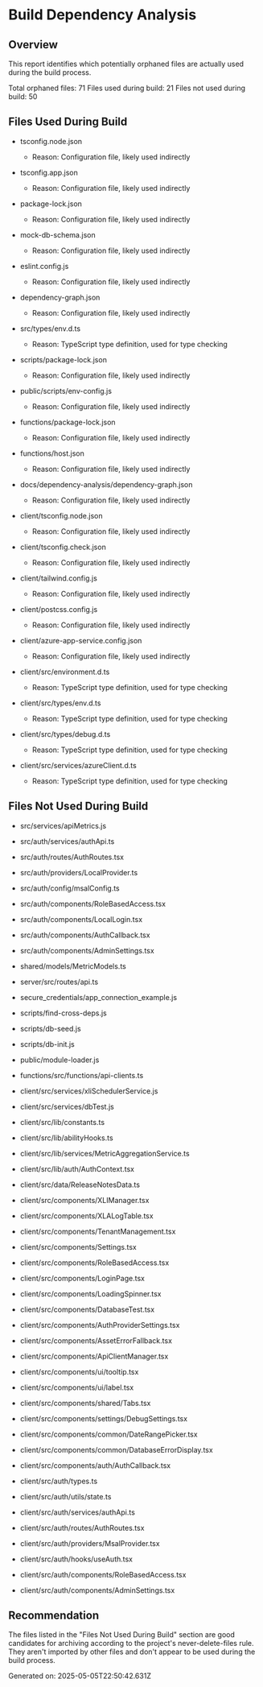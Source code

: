 # Build Dependency Analysis

## Overview
This report identifies which potentially orphaned files are actually used during the build process.

Total orphaned files: 71
Files used during build: 21
Files not used during build: 50

## Files Used During Build

- tsconfig.node.json
  - Reason: Configuration file, likely used indirectly

- tsconfig.app.json
  - Reason: Configuration file, likely used indirectly

- package-lock.json
  - Reason: Configuration file, likely used indirectly

- mock-db-schema.json
  - Reason: Configuration file, likely used indirectly

- eslint.config.js
  - Reason: Configuration file, likely used indirectly

- dependency-graph.json
  - Reason: Configuration file, likely used indirectly

- src/types/env.d.ts
  - Reason: TypeScript type definition, used for type checking

- scripts/package-lock.json
  - Reason: Configuration file, likely used indirectly

- public/scripts/env-config.js
  - Reason: Configuration file, likely used indirectly

- functions/package-lock.json
  - Reason: Configuration file, likely used indirectly

- functions/host.json
  - Reason: Configuration file, likely used indirectly

- docs/dependency-analysis/dependency-graph.json
  - Reason: Configuration file, likely used indirectly

- client/tsconfig.node.json
  - Reason: Configuration file, likely used indirectly

- client/tsconfig.check.json
  - Reason: Configuration file, likely used indirectly

- client/tailwind.config.js
  - Reason: Configuration file, likely used indirectly

- client/postcss.config.js
  - Reason: Configuration file, likely used indirectly

- client/azure-app-service.config.json
  - Reason: Configuration file, likely used indirectly

- client/src/environment.d.ts
  - Reason: TypeScript type definition, used for type checking

- client/src/types/env.d.ts
  - Reason: TypeScript type definition, used for type checking

- client/src/types/debug.d.ts
  - Reason: TypeScript type definition, used for type checking

- client/src/services/azureClient.d.ts
  - Reason: TypeScript type definition, used for type checking

## Files Not Used During Build

- src/services/apiMetrics.js

- src/auth/services/authApi.ts

- src/auth/routes/AuthRoutes.tsx

- src/auth/providers/LocalProvider.ts

- src/auth/config/msalConfig.ts

- src/auth/components/RoleBasedAccess.tsx

- src/auth/components/LocalLogin.tsx

- src/auth/components/AuthCallback.tsx

- src/auth/components/AdminSettings.tsx

- shared/models/MetricModels.ts

- server/src/routes/api.ts

- secure_credentials/app_connection_example.js

- scripts/find-cross-deps.js

- scripts/db-seed.js

- scripts/db-init.js

- public/module-loader.js

- functions/src/functions/api-clients.ts

- client/src/services/xliSchedulerService.js

- client/src/services/dbTest.js

- client/src/lib/constants.ts

- client/src/lib/abilityHooks.ts

- client/src/lib/services/MetricAggregationService.ts

- client/src/lib/auth/AuthContext.tsx

- client/src/data/ReleaseNotesData.ts

- client/src/components/XLIManager.tsx

- client/src/components/XLALogTable.tsx

- client/src/components/TenantManagement.tsx

- client/src/components/Settings.tsx

- client/src/components/RoleBasedAccess.tsx

- client/src/components/LoginPage.tsx

- client/src/components/LoadingSpinner.tsx

- client/src/components/DatabaseTest.tsx

- client/src/components/AuthProviderSettings.tsx

- client/src/components/AssetErrorFallback.tsx

- client/src/components/ApiClientManager.tsx

- client/src/components/ui/tooltip.tsx

- client/src/components/ui/label.tsx

- client/src/components/shared/Tabs.tsx

- client/src/components/settings/DebugSettings.tsx

- client/src/components/common/DateRangePicker.tsx

- client/src/components/common/DatabaseErrorDisplay.tsx

- client/src/components/auth/AuthCallback.tsx

- client/src/auth/types.ts

- client/src/auth/utils/state.ts

- client/src/auth/services/authApi.ts

- client/src/auth/routes/AuthRoutes.tsx

- client/src/auth/providers/MsalProvider.tsx

- client/src/auth/hooks/useAuth.tsx

- client/src/auth/components/RoleBasedAccess.tsx

- client/src/auth/components/AdminSettings.tsx

## Recommendation

The files listed in the "Files Not Used During Build" section are good candidates for archiving according to the project's never-delete-files rule. They aren't imported by other files and don't appear to be used during the build process.

Generated on: 2025-05-05T22:50:42.631Z

